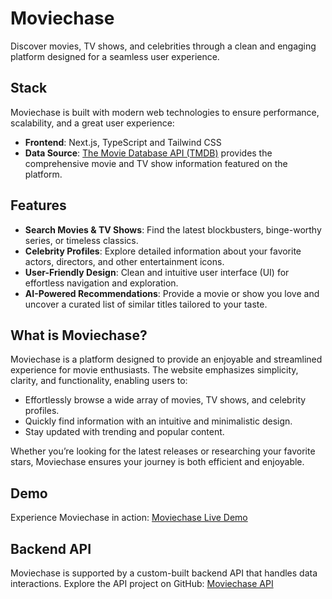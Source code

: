 # Moviechase

Discover movies, TV shows, and celebrities through a clean and engaging platform designed for a seamless user experience.

## Stack

Moviechase is built with modern web technologies to ensure performance, scalability, and a great user experience:

- **Frontend**: Next.js, TypeScript and Tailwind CSS
- **Data Source**: [The Movie Database API (TMDB)](https://developer.themoviedb.org/reference/intro/getting-started) provides the comprehensive movie and TV show information featured on the platform.

## Features

- **Search Movies & TV Shows**: Find the latest blockbusters, binge-worthy series, or timeless classics.
- **Celebrity Profiles**: Explore detailed information about your favorite actors, directors, and other entertainment icons.
- **User-Friendly Design**: Clean and intuitive user interface (UI) for effortless navigation and exploration.
- **AI-Powered Recommendations**: Provide a movie or show you love and uncover a curated list of similar titles tailored to your taste.

## What is Moviechase?

Moviechase is a platform designed to provide an enjoyable and streamlined experience for movie enthusiasts. The website emphasizes simplicity, clarity, and functionality, enabling users to:

- Effortlessly browse a wide array of movies, TV shows, and celebrity profiles.
- Quickly find information with an intuitive and minimalistic design.
- Stay updated with trending and popular content.

Whether you’re looking for the latest releases or researching your favorite stars, Moviechase ensures your journey is both efficient and enjoyable.

## Demo

Experience Moviechase in action: [Moviechase Live Demo](https://moviechase.vercel.app/)

## Backend API

Moviechase is supported by a custom-built backend API that handles data interactions. Explore the API project on GitHub: [Moviechase API](https://github.com/jordiroca94/moviechase-api)
